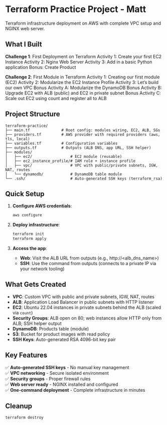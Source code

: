 # Terraform Practice Project - Matt

Terraform infrastructure deployment on AWS with complete VPC setup and NGINX web server.

## What I Built

**Challenge 1**: First Deployment on Terraform
   Activity 1: Create your first EC2 Instance 
   Activity 2: Nginx Web Server
   Activity 3: Add in a basic Python application 
   Bonus: Create Product

**Challenge 2**: First Module in Terraform
   Activity 1: Creating our first module (EC2)
   Activity 2: Modularize the EC2 Instance Profile
   Activity 3: Let’s build our own VPC
   Bonus Activity A: Modularize the DynamoDB
   Bonus Activity B: Upgrade EC2 with ALB (public) and EC2 in private subnet
   Bonus Activity C: Scale out EC2 using count and register all to ALB

## Project Structure

```
terraform-practice/
├── main.tf              # Root config: modules wiring, EC2, ALB, SGs
├── providers.tf         # AWS provider with required providers (aws, tls, local)
├── variables.tf         # Configuration variables
├── outputs.tf           # Outputs (ALB DNS, app URL, SSH helper)
├── modules/
│   ├── ec2/                 # EC2 module (reusable)
│   ├── ec2_instance_profile/# IAM role + instance profile
│   ├── vpc/                 # VPC with public/private subnets, IGW, NAT, routes
│   └── dynamodb/            # DynamoDB table module
└── .ssh/                    # Auto-generated SSH keys (terraform_rsa)
```

## Quick Setup

1. **Configure AWS credentials**:
   ```bash
   aws configure
   ```

2. **Deploy infrastructure**:
   ```bash
   terraform init
   terraform apply
   ```

3. **Access the app**:
   - **Web**: Visit the ALB URL from outputs (e.g., http://<alb_dns_name>)
   - **SSH**: Use the command from outputs (connects to a private IP via your network tooling)

## What Gets Created

- **VPC**: Custom VPC with public and private subnets, IGW, NAT, routes
- **ALB**: Application Load Balancer in public subnets with HTTP listener
- **EC2**: Ubuntu 22.04 instances in private subnets behind the ALB (scaled via `count`)
- **Security Groups**: ALB open on 80; web instances allow HTTP only from ALB; SSH helper output
- **DynamoDB**: Products table (module)
- **S3**: Bucket for product images with read policy
- **SSH Keys**: Auto-generated RSA 4096-bit key pair

## Key Features

✅ **Auto-generated SSH keys** - No manual key management  
✅ **VPC networking** - Secure isolated environment  
✅ **Security groups** - Proper firewall rules  
✅ **Web server ready** - NGINX installed and configured  
✅ **One-command deployment** - Complete infrastructure in minutes

## Cleanup

```bash
terraform destroy
```
